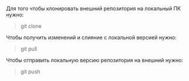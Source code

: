 Для того чтобы клонировать внешний репозитория на
локальный ПК нужно:

>git clone 

Чтобы получить изменений и слияние с локальной версией нужно:

>git pull

Чтобы отправить локальную версию репозитория на внешний нужно:

>git push
